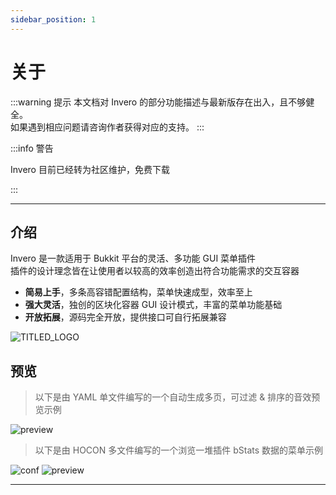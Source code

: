 ```yaml
---
sidebar_position: 1
---
```


# 关于

:::warning 提示
本文档对 Invero 的部分功能描述与最新版存在出入，且不够健全。  
如果遇到相应问题请咨询作者获得对应的支持。
:::

:::info 警告

Invero 目前已经转为社区维护，免费下载

:::

---

## 介绍

Invero 是一款适用于 Bukkit 平台的灵活、多功能 GUI 菜单插件  
插件的设计理念皆在让使用者以较高的效率创造出符合功能需求的交互容器

- **简易上手**，多条高容错配置结构，菜单快速成型，效率至上
- **强大灵活**，独创的区块化容器 GUI 设计模式，丰富的菜单功能基础
- **开放拓展**，源码完全开放，提供接口可自行拓展兼容

![TITLED_LOGO](/img/invero_titled_logo.png)

## 预览

> 以下是由 YAML 单文件编写的一个自动生成多页，可过滤 & 排序的音效预览示例

![preview](/res/ui_sounds.png)

> 以下是由 HOCON 多文件编写的一个浏览一堆插件 bStats 数据的菜单示例

![conf](/res/ui_bstats_conf.png)
![preview](/res/ui_bstats.gif)

---